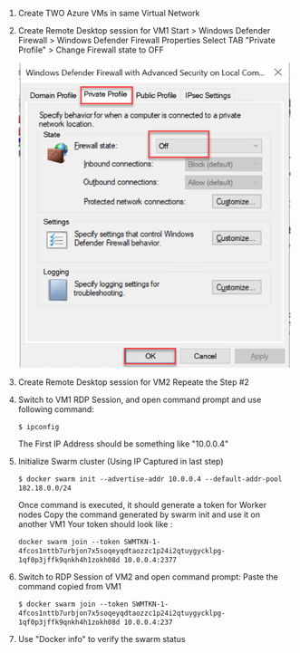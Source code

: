 1. Create TWO Azure VMs in same Virtual Network
2. Create Remote Desktop session for VM1
    Start > Windows Defender Firewall > Windows Defender Firewall Properties
        Select TAB "Private Profile" > Change Firewall state to OFF

    ![alt text](./firewall-disable.png "Disable firewall")
3.  Create Remote Desktop session for VM2
     Repeate the Step #2

4.  Switch to VM1 RDP Session, and open command prompt and use following command:
    ```
    $ ipconfig 
    ```

    The First IP Address should be something like "10.0.0.4"

5.  Initialize Swarm cluster (Using IP Captured in last step) 

    ```pwsh
    $ docker swarm init --advertise-addr 10.0.0.4 --default-addr-pool 182.18.0.0/24
    ```

    Once command is executed, it should generate a token for Worker nodes
    Copy the command generated by swarm init and use it on another VM1
    Your token should look like :

    ```pwsh
    docker swarm join --token SWMTKN-1-4fcos1nttb7urbjon7x5soqeyqdtaozzc1p24i2qtuygycklpg-1qf0p3jffk9qnkh4h1zokh08d 10.0.0.4:2377
    ```

6.  Switch to RDP Session of VM2 and open command prompt:
    Paste the command copied from VM1
    
    ```pwsh
    $ docker swarm join --token SWMTKN-1-4fcos1nttb7urbjon7x5soqeyqdtaozzc1p24i2qtuygycklpg-1qf0p3jffk9qnkh4h1zokh08d 10.0.0.4:237
    ```

7.  Use "Docker info" to verify the swarm status
